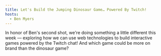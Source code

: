```yaml
---
title: Let's Build the Jumping Dinosaur Game… Powered By Twitch!
hosts:
  - Ben Myers
---
```


In honor of Ben's second shot, we're doing something a little different this week — exploring how we can use web technologies to build interactive games powered by the Twitch chat! And which game could be more on brand than the dinosaur game?